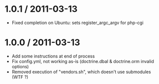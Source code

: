 
1.0.1 / 2011-03-13 
==================

  * Fixed completion on Ubuntu: sets register_argc_argv for php-cgi

1.0.0 / 2011-03-13 
==================

  * Add some instructions at end of process
  * Fix config.yml, not working as-is (doctrine.dbal & doctrine.orm invalid options)
  * Removed execution of "vendors.sh", which doesn't use submodules (WTF ?)

